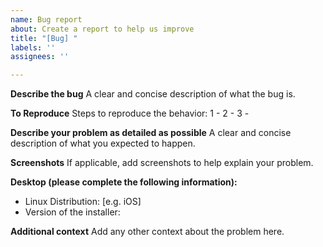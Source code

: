 ```yaml
---
name: Bug report
about: Create a report to help us improve
title: "[Bug] "
labels: ''
assignees: ''

---
```


**Describe the bug**
A clear and concise description of what the bug is.

**To Reproduce**
Steps to reproduce the behavior:
1 - 
2 - 
3 - 

**Describe your problem as detailed as possible**
A clear and concise description of what you expected to happen.

**Screenshots**
If applicable, add screenshots to help explain your problem.

**Desktop (please complete the following information):**
 - Linux Distribution: [e.g. iOS]
 - Version of the installer:

**Additional context**
Add any other context about the problem here.
